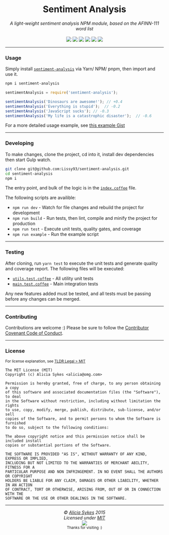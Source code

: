 <!-- Title + Description -->
<h1 align="center">Sentiment Analysis</h1>
<p align="center">
  <i>A light-weight sentiment analysis NPM module, based on the AFINN-111 word list</i>
  <br><br>
   <a href="https://travis-ci.org/Lissy93/sentiment-analysis" title="Build"><img src="https://travis-ci.org/Lissy93/sentiment-analysis.svg?branch=dev" /></a>
  <a href="https://snyk.io/test/github/Lissy93/sentiment-analysis/" title="Security"><img src="https://snyk.io/test/github/Lissy93/sentiment-analysis/badge.svg" /></a>
  <a href="https://www.npmjs.com/package/sentiment-analysis"><img src="https://img.shields.io/npm/dt/sentiment-analysis" /></a>
  <a href="https://bundlephobia.com/package/sentiment-analysis@0.1.2"><img src="https://img.shields.io/bundlephobia/minzip/sentiment-analysis?color=success" /></a>
  <a href="https://codeclimate.com/github/Lissy93/sentiment-analysis/maintainability"><img src="https://api.codeclimate.com/v1/badges/d122350f54e987951c4d/maintainability" /></a>
  <a href="https://github.com/Lissy93/sentiment-analysis#license"><img src="https://img.shields.io/npm/l/sentiment-analysis?color=success" /></a>
</p>

<!-- Line Break -->
<hr />

### Usage

Simply install [`sentiment-analysis`](https://www.npmjs.com/package/sentiment-analysis) via Yarn/ NPM/ pnpm, then import and use it.

```bash
npm i sentiment-analysis
```

```javascript
sentimentAnalysis = require('sentiment-analysis');

sentimentAnalysis('Dinosaurs are awesome!'); // +0.4
sentimentAnalysis('Everything is stupid');  // -0.2
sentimentAnalysis('JavaScript sucks'); // -0.3
sentimentAnalysis('My life is a catastrophic disaster');  // -0.6
```

For a more detailed usage example, see [this example Gist](https://gist.github.com/Lissy93/0d9a3d5dc9d9c49c7b4b9319a7715703)

---

### Developing

To make changes, clone the project, cd into it, install dev dependencies then start Gulp watch.

```bash
git clone git@github.com:Lissy93/sentiment-analysis.git
cd sentiment-analysis
npm i
```

The entry point, and bulk of the logic is in the [`index.coffee`](https://github.com/Lissy93/sentiment-analysis/blob/master/index.coffee) file.

The following scripts are availible:
- `npm run dev` - Watch for file changes and rebuild the project for development
- `npm run build` - Run tests, then lint, compile and minify the project for production
- `npm run test` - Execute unit tests, quality gates, and coverage
- `npm run example` - Run the example script

---

### Testing

After cloning, run `yarn test` to execute the unit tests and generate quality and coverage report. The following files will be executed:

- [`utils.test.coffee`](https://github.com/Lissy93/sentiment-analysis/blob/master/test/utils.test.coffee) - All utility unit tests
- [`main.test.coffee`](https://github.com/Lissy93/sentiment-analysis/blob/master/test/main.test.coffee) - Main integration tests

Any new features added must be tested, and all tests must be passing before any changes can be merged.

---

### Contributing

Contributions are welcome :)
Please be sure to follow the [Contributor Covenant Code of Conduct](https://www.contributor-covenant.org/version/2/1/code_of_conduct/).

---

### License

<sup>For license explanation, see [TLDR Legal > MIT](https://tldrlegal.com/license/mit-license)</sup>

```
The MIT License (MIT)
Copyright (c) Alicia Sykes <alicia@omg.com> 

Permission is hereby granted, free of charge, to any person obtaining a copy 
of this software and associated documentation files (the "Software"), to deal 
in the Software without restriction, including without limitation the rights 
to use, copy, modify, merge, publish, distribute, sub-license, and/or sell 
copies of the Software, and to permit persons to whom the Software is furnished 
to do so, subject to the following conditions:

The above copyright notice and this permission notice shall be included install 
copies or substantial portions of the Software.

THE SOFTWARE IS PROVIDED "AS IS", WITHOUT WARRANTY OF ANY KIND, EXPRESS OR IMPLIED,
INCLUDING BUT NOT LIMITED TO THE WARRANTIES OF MERCHANT ABILITY, FITNESS FOR A
PARTICULAR PURPOSE AND NON INFRINGEMENT. IN NO EVENT SHALL THE AUTHORS OR COPYRIGHT
HOLDERS BE LIABLE FOR ANY CLAIM, DAMAGES OR OTHER LIABILITY, WHETHER IN AN ACTION
OF CONTRACT, TORT OR OTHERWISE, ARISING FROM, OUT OF OR IN CONNECTION WITH THE
SOFTWARE OR THE USE OR OTHER DEALINGS IN THE SOFTWARE.
```


<!-- Line Break -->
<hr />

<!-- License + Copyright -->
<p  align="center">
  <i>© <a href="https://aliciasykes.com">Alicia Sykes</a> 2015</i><br>
  <i>Licensed under <a href="https://gist.github.com/Lissy93/143d2ee01ccc5c052a17">MIT</a></i><br>
  <a href="https://github.com/lissy93"><img src="https://i.ibb.co/4KtpYxb/octocat-clean-mini.png" /></a><br>
  <sup>Thanks for visiting :)</sup>
</p>

<!-- Dinosaur -->
<!-- 
                        . - ~ ~ ~ - .
      ..     _      .-~               ~-.
     //|     \ `..~                      `.
    || |      }  }              /       \  \
(\   \\ \~^..'                 |         }  \
 \`.-~  o      /       }       |        /    \
 (__          |       /        |       /      `.
  `- - ~ ~ -._|      /_ - ~ ~ ^|      /- _      `.
              |     /          |     /     ~-.     ~- _
              |_____|          |_____|         ~ - . _ _~_-_
-->
